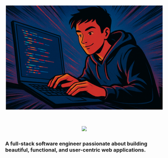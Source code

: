 <p align="center">
  <img src="https://github.com/AlvGar9/AlvGar9/blob/main/my_banner.png" 
       alt="Banner of a developer sitting in front of a desk" 
       width="500">
</p>

<h1 align="center">
    <img src="https://readme-typing-svg.herokuapp.com/?font=Inter&size=48&center=true&vCenter=true&width=500&height=70&color=4493F8&duration=4000&lines=Hi+There!+👋;+I'm+Chijioke+Okorji!;" />
</h1>

### A full-stack software engineer passionate about building beautiful, functional, and user-centric web applications.

